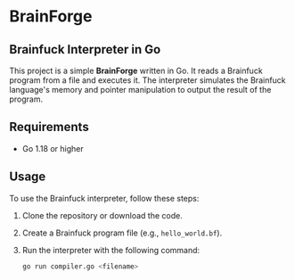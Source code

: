 # BrainForge
## Brainfuck Interpreter in Go

This project is a simple **BrainForge** written in Go. It reads a Brainfuck program from a file and executes it. The interpreter simulates the Brainfuck language's memory and pointer manipulation to output the result of the program.

## Requirements

- Go 1.18 or higher

## Usage

To use the Brainfuck interpreter, follow these steps:

1. Clone the repository or download the code.

2. Create a Brainfuck program file (e.g., `hello_world.bf`).

3. Run the interpreter with the following command:

   ```bash
   go run compiler.go <filename>
